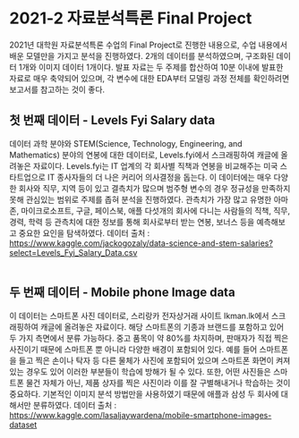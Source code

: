 # 2021-2 자료분석특론 Final Project

2021년 대학원 자료분석특론 수업의 Final Project로 진행한 내용으로, 수업 내용에서 배운 모델만을 가지고 분석을 진행하였다. 2개의 데이터를 분석하였으며, 구조화된 데이터 1개와 이미지 데이터 1개이다.
발표 자료는 두 주제를 합산하여 10분 이내에 발표한 자료로 매우 축약되어 있으며, 각 변수에 대한 EDA부터 모델링 과정 전체를 확인하려면 보고서를 참고하는 것이 좋다.

## 첫 번째 데이터 - Levels Fyi Salary data
데이터 과학 분야와 STEM(Science, Technology, Engineering, and Mathematics) 분야의 연봉에 대한 데이터로, Levels.fyi에서 스크래핑하여 캐글에 올려놓은 자료이다. Levels.fyi는 IT 업계의 각 회사별 직책과 연봉을 비교해주는 미국 스타트업으로 IT 종사자들의 더 나은 커리어 의사결정을 돕는다.
이 데이터에는 매우 다양한 회사와 직무, 지역 등이 있고 결측치가 많으며 범주형 변수의 경우 정규성을 만족하지 못해 관심있는 범위로 주제를 좁혀 분석을 진행하였다.
관측치가 가장 많고 유명한 아마존, 마이크로소프트, 구글, 페이스북, 애플 다섯개의 회사에 다니는 사람들의 직책, 직무, 경력, 학력 등 관측치에 대한 정보를 통해 회사로부터 받는 연봉, 보너스 등을 예측해보고 중요한 요인을 탐색하였다.
데이터 출처 : https://www.kaggle.com/jackogozaly/data-science-and-stem-salaries?select=Levels_Fyi_Salary_Data.csv
<br/> <br>

## 두 번째 데이터 - Mobile phone Image data
이 데이터는 스마트폰 사진 데이터로, 스리랑카 전자상거래 사이트 Ikman.lk에서 스크래핑하여 캐글에 올려놓은 자료이다. 해당 스마트폰의 기종과 브랜드를 포함하고 있어 두 가지 측면에서 분류 가능하다. 중고 품목이 약 80%를 차지하며, 판매자가 직접 찍은 사진이기 때문에 스마트폰 뿐 아니라 다양한 배경이 포함되어 있다. 예를 들어 스마트폰을 들고 찍은 손이나 탁자 등 다른 물체가 사진에 포함되어 있으며 스마트폰 화면이 켜져있는 경우도 있어 이러한 부분들이 학습에 방해가 될 수 있다. 또한, 어떤 사진들은 스마트폰 물건 자체가 아닌, 제품 상자를 찍은 사진이라 이를 잘 구별해내거나 학습하는 것이 중요하다.
기본적인 이미지 분석 방법만을 사용하였기 때문에 애플과 삼성 두 회사에 대해서만 분류하였다.
데이터 출처 : https://www.kaggle.com/lasaljaywardena/mobile-smartphone-images-dataset
